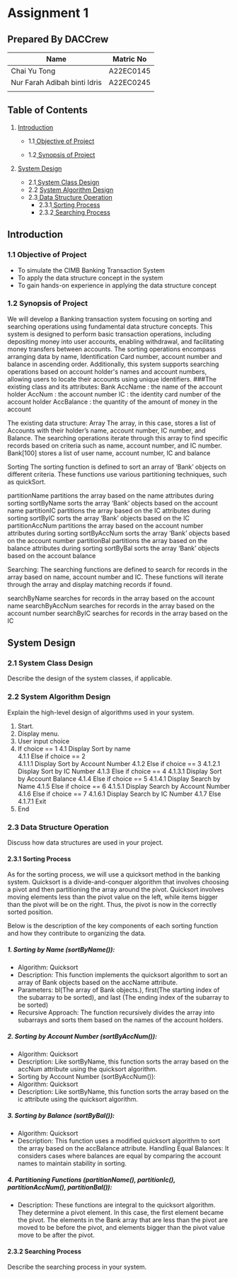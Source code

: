 # Assignment 1
## Prepared By DACCrew
| Name         | Matric No    |
|--------------|--------------|
| Chai Yu Tong  | A22EC0145  |
| Nur Farah Adibah binti Idris     | A22EC0245 |
|      |  |

## Table of Contents
1. [Introduction](#Introduction)
   - 1.1[ Objective of Project](#11-Objective-of-Project)

   - 1.2[ Synopsis of Project](#12-Synopsis-of-Project)

2. [System Design](#system-design)
   - 2.1[ System Class Design](#21-System-Class-Design)
   - 2.2 [System Algorithm Design](#22-System-Algorithm-Design)
   - 2.3[ Data Structure Operation](#23-Data-Structure-Operation)
       - 2.3.1[ Sorting Process](#231-Sorting-Process)
       - 2.3.2[ Searching Process](#232-Searching-Process)

## Introduction
### 1.1 Objective of Project
   - To simulate the CIMB Banking Transaction System
   - To apply the data structure concept in the system
   - To gain hands-on experience in applying the data structure concept

### 1.2 Synopsis of Project
   We will develop a Banking transaction system focusing on sorting and searching operations using fundamental data structure concepts. This system is designed to perform basic transaction operations, including depositing money into user accounts, enabling withdrawal, and facilitating money transfers between accounts. The sorting operations encompass arranging data by name, Identification Card number, account number and balance in ascending order. Additionally, this system supports searching operations based on account holder's names and account numbers, allowing users to locate their accounts using unique identifiers.
###The existing class and its attributes:
Bank 
AccName : the name of the account holder <string>
AccNum : the account number <string>
IC : the identity card number of the account holder <string>
AccBalance : the quantity of the amount of money in the account <double>


The existing data structure:
Array
The array, in this case, stores a list of Accounts with their holder’s name, account number, IC number, and Balance. The searching operations iterate through this array to find specific records based on criteria such as name, account number, and IC number.
Bank[100]
stores a list of user name, account number, IC and balance


Sorting
The sorting function is defined to sort an array of ‘Bank’ objects on different criteria. These functions use various partitioning techniques, such as quickSort.

partitionName
partitions the array based on the name attributes during sorting
sortByName
sorts the array ‘Bank’ objects based on the account name
partitionIC
partitions the array based on the IC attributes during sorting
sortByIC
sorts the array ‘Bank’ objects based on the IC
partitionAccNum
partitions the array based on the account number attributes during sorting
sortByAccNum
sorts the array ‘Bank’ objects based on the account number
partitionBal
partitions the array based on the balance attributes during sorting
sortByBal
sorts the array ‘Bank’ objects based on the account balance


Searching:
The searching functions are defined to search for records in the array based on name, account number and IC. These functions will iterate through the array and display matching records if found.

searchByName
searches for records in the array based on the account name
searchByAccNum
searches for records in the array based on the account number
searchByIC
searches for records in the array based on the IC



## System Design
### 2.1 System Class Design
Describe the design of the system classes, if applicable.

### 2.2 System Algorithm Design
Explain the high-level design of algorithms used in your system.

1. Start. 
2. Display menu.
3. User input choice
4. If choice == 1
   4.1 Display Sort by name <br>
       4.1.1 Else if choice == 2 <br>
             4.1.1.1 Display Sort by Account Number
       4.1.2 Else if choice == 3
             4.1.2.1 Display Sort by IC Number
       4.1.3 Else if choice == 4
             4.1.3.1 Display Sort by Account Balance
       4.1.4 Else if choice == 5
             4.1.4.1 Display Search by Name
       4.1.5 Else if choice == 6
             4.1.5.1 Display Search by Account Number
       4.1.6 Else if choice == 7
             4.1.6.1 Display Search by IC Number
       4.1.7 Else 
             4.1.7.1 Exit
5. End


### 2.3 Data Structure Operation
Discuss how data structures are used in your project.

#### 2.3.1 Sorting Process
As for the sorting process, we will use a quicksort method in the banking system. Quicksort is a divide-and-conquer algorithm that involves choosing a pivot and then partitioning the array around the pivot. Quicksort involves moving elements less than the pivot value on the left, while items bigger than the pivot will be on the right. Thus, the pivot is now in the correctly sorted position. 

Below is the description of the key components of each sorting function and how they contribute to organizing the data.
##### 1. Sorting by Name (sortByName()):
- Algorithm: Quicksort
- Description: This function implements the quicksort algorithm to sort an array of Bank objects based on the accName attribute.
- Parameters: bl(The array of Bank objects.), first(The starting index of the subarray to be sorted), and last (The ending index of the subarray to be sorted)
- Recursive Approach: The function recursively divides the array into subarrays and sorts them based on the names of the account holders.

##### 2. Sorting by Account Number (sortByAccNum()):
- Algorithm: Quicksort
- Description: Like sortByName, this function sorts the array based on the accNum attribute using the quicksort algorithm.
- Sorting by Account Number (sortByAccNum()):
- Algorithm: Quicksort
- Description: Like sortByName, this function sorts the array based on the  ic attribute using the quicksort algorithm.

##### 3. Sorting by Balance (sortByBal()):
- Algorithm: Quicksort
- Description: This function uses a modified quicksort algorithm to sort the array based on the accBalance attribute.
Handling Equal Balances: It considers cases where balances are equal by comparing the account names to maintain stability in sorting.

##### 4. Partitioning Functions (partitionName(), partitionIc(), partitionAccNum(), partitionBal()):
- Description: These functions are integral to the quicksort algorithm. They determine a pivot element. In this case, the first element became the pivot. The elements in the Bank array that are less than the pivot are moved to be before the pivot, and elements bigger than the pivot value move to be after the pivot.


#### 2.3.2 Searching Process
Describe the searching process in your system.

